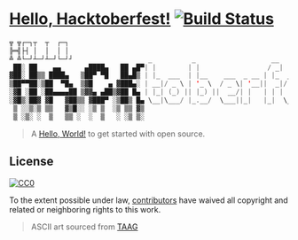 # [Hello, Hacktoberfest!](https://ouluwebdev.github.io/hello-hacktoberfest) [![Build Status](https://travis-ci.com/ouluwebdev/hello-hacktoberfest.svg?branch=master)](https://travis-ci.com/ouluwebdev/hello-hacktoberfest)

```swift
╦ ╦┌─┐┬  ┬  ┌─┐
╠═╣├┤ │  │  │ │
╩ ╩└─┘┴─┘┴─┘└─┘┘                   _          _                   __            _    _
 ██░ ██    ▄▄      ▄████▄   ██ ▄█▀| |        | |                 / _|          | |  | |
▓██░ ██▒▒ ████▄   ▒██▀ ▀█   ██▄█▒ | |_  ___  | |__    ___  _ __ | |_  ___  ___ | |_ | |
▒██▀▀██░▒██  ▀█▄  ▒▓█    ▄ ▓███▄░ | __|/ _ \ | '_ \  / _ \| '__||  _|/ _ \/ __|| __|| |
░▓█ ░██ ░██▄▄▄▄██ ▒▓▓▄ ▄██▒▓██ █▄ | |_| (_) || |_) ||  __/| |   | | |  __/\__ \| |_ |_|
░▓█▒░██▓ ▓█   ▓██▒▒ ▓███▀ ░▒██▒ █▄ \__|\___/ |_.__/  \___||_|   |_|  \___||___/ \__|(_)
 ▒ ░░▒░▒ ▒▒   ▓▒█░░ ░▒ ▒  ░▒ ▒▒ ▓▒
 ▒ ░▒░ ░  ▒   ▒▒ ░  ░  ▒   ░ ░▒ ▒░
```

> A [Hello, World!](https://en.wikipedia.org/wiki/%22Hello,_World!%22_program) to get started with open source.

## License

[![CC0](http://mirrors.creativecommons.org/presskit/buttons/88x31/svg/cc-zero.svg)](https://creativecommons.org/publicdomain/zero/1.0/)

To the extent possible under law, [contributors](https://github.com/ouluwebdev/hello-hacktoberfest/graphs/contributors) have waived all copyright and related or neighboring rights to this work.

> ASCII art sourced from [TAAG](http://patorjk.com/software/taag)
